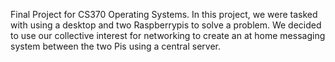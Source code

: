 Final Project for CS370 Operating Systems. In this project, we were tasked with using a desktop and two Raspberrypis to solve a problem. We decided to use our collective interest for networking to create an at home messaging system between the two Pis using a central server.
